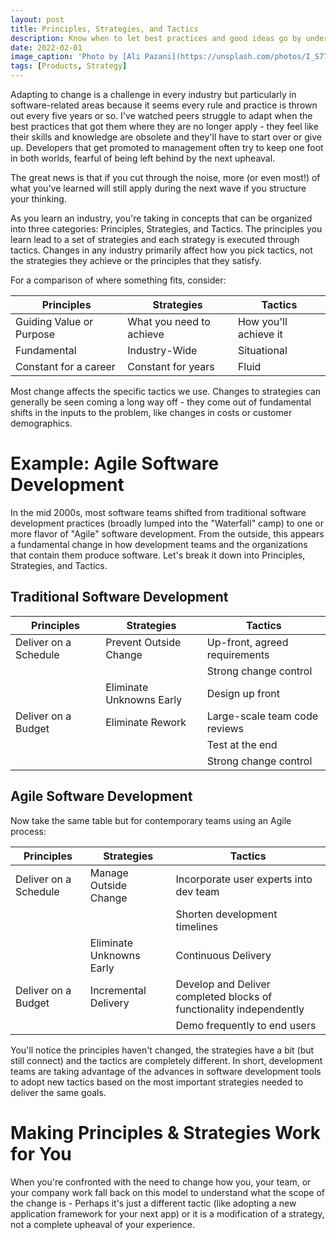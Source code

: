 ```yaml
---
layout: post
title: Principles, Strategies, and Tactics
description: Know when to let best practices and good ideas go by understanding the difference between principles, strategies, and tactics.
date: 2022-02-01
image_caption: 'Photo by [Ali Pazani](https://unsplash.com/photos/I_S774RnI3g) on [Unsplash](https://unsplash.com/)'
tags: [Products, Strategy]
---
```


Adapting to change is a challenge in every industry but particularly in software-related areas because it seems every rule and practice is thrown out every five years or so.  I've watched peers struggle to adapt when the best practices that got them where they are no longer apply - they feel like their skills and knowledge are obsolete and they'll have to start over or give up.  Developers that get promoted to management often try to keep one foot in both worlds, fearful of being left behind by the next upheaval.

The great news is that if you cut through the noise, more (or even most!) of what you've learned will still apply during the next wave if you structure your thinking.

As you learn an industry, you're taking in concepts that can be organized into three categories: Principles, Strategies, and Tactics.  The principles you learn lead to a set of strategies and each strategy is executed through tactics.  Changes in any industry primarily affect how you pick tactics, not the strategies they achieve or the principles that they satisfy.

For a comparison of where something fits, consider:

| Principles | Strategies | Tactics |
| ---------- | ---------- | ------- |
| Guiding Value or Purpose | What you need to achieve | How you'll achieve it |
| Fundamental | Industry-Wide | Situational |
| Constant for a career | Constant for years | Fluid |

Most change affects the specific tactics we use.  Changes to strategies can generally be seen coming a long way off - they come out of fundamental shifts in the inputs to the problem, like changes in costs or customer demographics.

# Example: Agile Software Development

In the mid 2000s, most software teams shifted from traditional software development practices (broadly lumped into the "Waterfall" camp) to one or more flavor of "Agile" software development.  From the outside, this appears a fundamental change in how development teams and the organizations that contain them produce software.  Let's break it down into Principles, Strategies, and Tactics.

## Traditional Software Development

| Principles | Strategies | Tactics |
| ---------- | ---------- | ------- |
| Deliver on a Schedule | Prevent Outside Change | Up-front, agreed requirements |
|  |  | Strong change control |
|  | Eliminate Unknowns Early | Design up front |
| Deliver on a Budget | Eliminate Rework | Large-scale team code reviews |
|  |  | Test at the end |
|  |  | Strong change control |

## Agile Software Development

Now take the same table but for contemporary teams using an Agile process:

| Principles | Strategies | Tactics |
| ---------- | ---------- | ------- |
| Deliver on a Schedule | Manage Outside Change | Incorporate user experts into dev team |
|  |  | Shorten development timelines |
|  | Eliminate Unknowns Early | Continuous Delivery |
| Deliver on a Budget | Incremental Delivery | Develop and Deliver completed blocks of functionality independently |
|  |  | Demo frequently to end users  |

You'll notice the principles haven't changed, the strategies have a bit (but still connect) and the tactics are completely different.  In short, development teams are taking advantage of the advances in software development tools to adopt new tactics based on the most important strategies needed to deliver the same goals.

# Making Principles & Strategies Work for You

When you're confronted with the need to change how you, your team, or your company work fall back on this model to understand what the scope of the change is - Perhaps it's just a different tactic (like adopting a new application framework for your next app) or it is a modification of a strategy, not a complete upheaval of your experience.

